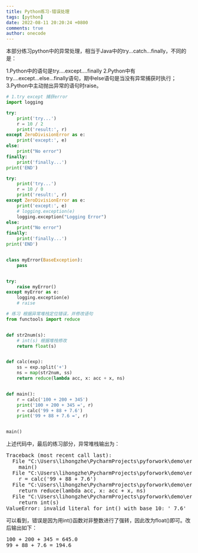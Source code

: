 ```yaml
---
title: Python练习-错误处理
tags: [python]
date: 2022-08-11 20:20:24 +0800
comments: true
author: onecode
---
```

本部分练习python中的异常处理，相当于Java中的try...catch...finally，不同的是：

1.Python中的语句是try....except....finally
2.Python中有try....except...else...finally语句，期中else语句是当没有异常捕获时执行；
3.Python中主动抛出异常的语句时raise。
<!--more-->
```python
# 1.try except 捕获error
import logging

try:
    print('try...')
    r = 10 / 2
    print('result:', r)
except ZeroDivisionError as e:
    print('except:', e)
else:
    print("No error")
finally:
    print('finally...')
print('END')

try:
    print('try...')
    r = 10 / 0
    print('result:', r)
except ZeroDivisionError as e:
    print('except:', e)
    # logging.exception(e)
    logging.exception("Logging Error")
else:
    print("No error")
finally:
    print('finally...')
print('END')


class myError(BaseException):
    pass


try:
    raise myError()
except myError as e:
    logging.exception(e)
    # raise

# 练习 根据异常堆栈定位错误，并修改语句
from functools import reduce


def str2num(s):
    # int(s) 根据堆栈修改
    return float(s)


def calc(exp):
    ss = exp.split('+')
    ns = map(str2num, ss)
    return reduce(lambda acc, x: acc + x, ns)


def main():
    r = calc('100 + 200 + 345')
    print('100 + 200 + 345 =', r)
    r = calc('99 + 88 + 7.6')
    print('99 + 88 + 7.6 =', r)


main()
```
上述代码中，最后的练习部分，异常堆栈输出为：
<pre>
Traceback (most recent call last):
  File "C:\Users\lihongzhe\PycharmProjects\pyforwork\demo\errorHandling.py", line 63, in <module>
    main()
  File "C:\Users\lihongzhe\PycharmProjects\pyforwork\demo\errorHandling.py", line 59, in main
    r = calc('99 + 88 + 7.6')
  File "C:\Users\lihongzhe\PycharmProjects\pyforwork\demo\errorHandling.py", line 53, in calc
    return reduce(lambda acc, x: acc + x, ns)
  File "C:\Users\lihongzhe\PycharmProjects\pyforwork\demo\errorHandling.py", line 47, in str2num
    return int(s)
ValueError: invalid literal for int() with base 10: ' 7.6'
</pre>


可以看到，错误是因为用int()函数对非整数进行了强转，因此改为float()即可。改后输出如下：


<pre>
100 + 200 + 345 = 645.0
99 + 88 + 7.6 = 194.6 
</pre>
